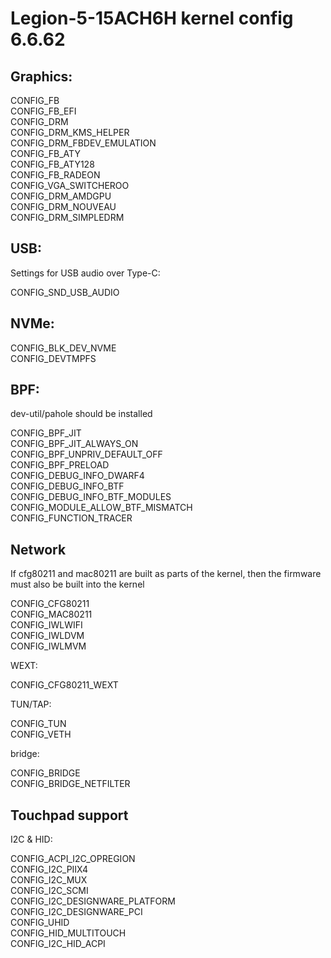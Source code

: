 # Legion-5-15ACH6H kernel config 6.6.62

## Graphics:
CONFIG_FB  
CONFIG_FB_EFI  
CONFIG_DRM  
CONFIG_DRM_KMS_HELPER  
CONFIG_DRM_FBDEV_EMULATION  
CONFIG_FB_ATY  
CONFIG_FB_ATY128  
CONFIG_FB_RADEON  
CONFIG_VGA_SWITCHEROO  
CONFIG_DRM_AMDGPU  
CONFIG_DRM_NOUVEAU  
CONFIG_DRM_SIMPLEDRM

## USB:
Settings for USB audio over Type-C:    


CONFIG_SND_USB_AUDIO


## NVMe:
CONFIG_BLK_DEV_NVME  
CONFIG_DEVTMPFS

## BPF:

dev-util/pahole should be installed


CONFIG_BPF_JIT  
CONFIG_BPF_JIT_ALWAYS_ON  
CONFIG_BPF_UNPRIV_DEFAULT_OFF  
CONFIG_BPF_PRELOAD  
CONFIG_DEBUG_INFO_DWARF4  
CONFIG_DEBUG_INFO_BTF  
CONFIG_DEBUG_INFO_BTF_MODULES  
CONFIG_MODULE_ALLOW_BTF_MISMATCH  
CONFIG_FUNCTION_TRACER

## Network
If cfg80211 and mac80211 are built as parts of the kernel, then the firmware must also be built into the kernel    


CONFIG_CFG80211    
CONFIG_MAC80211  
CONFIG_IWLWIFI  
CONFIG_IWLDVM  
CONFIG_IWLMVM  


WEXT:

CONFIG_CFG80211_WEXT  

TUN/TAP:

CONFIG_TUN  
CONFIG_VETH  

bridge:

CONFIG_BRIDGE  
CONFIG_BRIDGE_NETFILTER  

## Touchpad support  
I2C & HID:


CONFIG_ACPI_I2C_OPREGION  
CONFIG_I2C_PIIX4  
CONFIG_I2C_MUX  
CONFIG_I2C_SCMI  
CONFIG_I2C_DESIGNWARE_PLATFORM  
CONFIG_I2C_DESIGNWARE_PCI  
CONFIG_UHID  
CONFIG_HID_MULTITOUCH  
CONFIG_I2C_HID_ACPI  

